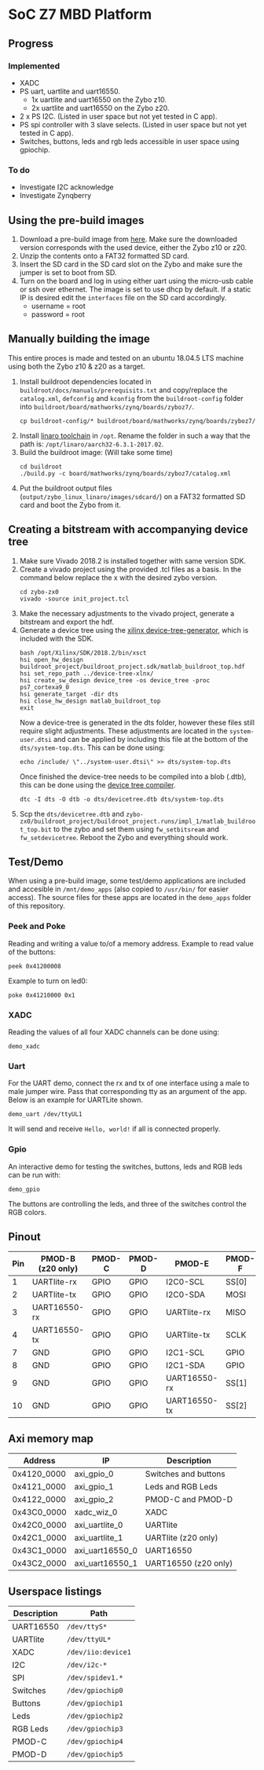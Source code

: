 # SoC Z7 MBD Platform

## Progress

### Implemented
* XADC
* PS uart, uartlite and uart16550.
  * 1x uartlite and uart16550 on the Zybo z10.
  * 2x uartlite and uart16550 on the Zybo z20.
* 2 x PS I2C. (Listed in user space but not yet tested in C app).
* PS spi controller with 3 slave selects. (Listed in user space but not yet tested in C app).
* Switches, buttons, leds and rgb leds accessible in user space using gpiochip.

### To do
* Investigate I2C acknowledge
* Investigate Zynqberry

## Using the pre-build images
1. Download a pre-build image from [here](https://github.com/Jeedella/SoC_Z7_MBD_Platform/releases). Make sure the downloaded version corresponds with the used device, either the Zybo z10 or z20.
2. Unzip the contents onto a FAT32 formatted SD card.
3. Insert the SD card in the SD card slot on the Zybo and make sure the jumper is set to boot from SD.
4. Turn on the board and log in using either uart using the micro-usb cable or ssh over ethernet. The image is set to use dhcp by default. If a static IP is desired edit the `interfaces` file on the SD card accordingly.
   - username = root
   - password = root

## Manually building the image
This entire proces is made and tested on an ubuntu 18.04.5 LTS machine using both the Zybo z10 & z20 as a target.
1. Install buildroot dependencies located in `buildroot/docs/manuals/prerequisits.txt` and copy/replace the `catalog.xml`, `defconfig` and `kconfig` from the `buildroot-config` folder into `buildroot/board/mathworks/zynq/boards/zyboz7/`.
   ````
   cp buildroot-config/* buildroot/board/mathworks/zynq/boards/zyboz7/
   ````
2. Install [linaro toolchain](https://releases.linaro.org/components/toolchain/binaries/6.3-2017.02/arm-linux-gnueabihf/) in `/opt`. Rename the folder in such a way that the path is: `/opt/linaro/aarch32-6.3.1-2017.02`.
3. Build the buildroot image: (Will take some time)
	````
	cd buildroot
	./build.py -c board/mathworks/zynq/boards/zyboz7/catalog.xml
	````
4. Put the buildroot output files (`output/zybo_linux_linaro/images/sdcard/`) on a FAT32 formatted SD card and boot the Zybo from it.

## Creating a bitstream with accompanying device tree
1. Make sure Vivado 2018.2 is installed together with same version SDK.
2. Create a vivado project using the provided .tcl files as a basis. In the command below replace the x with the desired zybo version.
   ````
   cd zybo-zx0
   vivado -source init_project.tcl
   ````
3. Make the necessary adjustments to the vivado project, generate a bitstream and export the hdf.
4. Generate a device tree using the [xilinx device-tree-generator](https://xilinx-wiki.atlassian.net/wiki/spaces/A/pages/18842279/Build+Device+Tree+Blob), which is included with the SDK.
    ````
    bash /opt/Xilinx/SDK/2018.2/bin/xsct
    hsi open_hw_design buildroot_project/buildroot_project.sdk/matlab_buildroot_top.hdf 
    hsi set_repo_path ../device-tree-xlnx/
    hsi create_sw_design device_tree -os device_tree -proc ps7_cortexa9_0
    hsi generate_target -dir dts
    hsi close_hw_design matlab_buildroot_top
    exit
    ````
    Now a device-tree is generated in the dts folder, however these files still require slight adjustments. These adjustments are located in the `system-user.dtsi` and can be applied by including this file at the bottom of the `dts/system-top.dts`. This can be done using:
    ````
    echo /include/ \"../system-user.dtsi\" >> dts/system-top.dts
    ````
    Once finished the device-tree needs to be compiled into a blob (.dtb), this can be done using the [device tree compiler](https://launchpad.net/ubuntu/+source/device-tree-compiler).
    ````
    dtc -I dts -O dtb -o dts/devicetree.dtb dts/system-top.dts
    ````
5.  Scp the `dts/devicetree.dtb` and `zybo-zx0/buildroot_project/buildroot_project.runs/impl_1/matlab_buildroot_top.bit` to the zybo and set them using `fw_setbitsream` and `fw_setdevicetree`. Reboot the Zybo and everything should work.

## Test/Demo
When using a pre-build image, some test/demo applications are included and accesible in `/mnt/demo_apps` (also copied to `/usr/bin/` for easier access).
The source files for these apps are located in the `demo_apps` folder of this repository.

### Peek and Poke
Reading and writing a value to/of a memory address.
Example to read value of the buttons:
````
peek 0x41200008
````
Example to turn on led0:
````
poke 0x41210000 0x1
````

### XADC
Reading the values of all four XADC channels can be done using:
````
demo_xadc
````

### Uart
For the UART demo, connect the rx and tx of one interface using a male to male jumper wire.
Pass that corresponding tty as an argument of the app. Below is an example for UARTLite shown.
````
demo_uart /dev/ttyUL1
````
It will send and receive `Hello, world!` if all is connected properly.

### Gpio
An interactive demo for testing the switches, buttons, leds and RGB leds can be run with:
````
demo_gpio
````
The buttons are controlling the leds, and three of the switches control the RGB colors.

## Pinout
| Pin | PMOD-B (z20 only) | PMOD-C | PMOD-D | PMOD-E       | PMOD-F |
| --- | ----------------- | ------ | ------ | ------------ | ------ |
| 1   | UARTlite-rx       | GPIO   | GPIO   | I2C0-SCL     | SS[0]  |
| 2   | UARTlite-tx       | GPIO   | GPIO   | I2C0-SDA     | MOSI   |
| 3   | UART16550-rx      | GPIO   | GPIO   | UARTlite-rx  | MISO   |
| 4   | UART16550-tx      | GPIO   | GPIO   | UARTlite-tx  | SCLK   |
| 7   | GND               | GPIO   | GPIO   | I2C1-SCL     | GPIO   |
| 8   | GND               | GPIO   | GPIO   | I2C1-SDA     | GPIO   |
| 9   | GND               | GPIO   | GPIO   | UART16550-rx | SS[1]  |
| 10  | GND               | GPIO   | GPIO   | UART16550-tx | SS[2]  |

## Axi memory map
| Address     | IP              | Description           |
| ----------- | --------------- | --------------------- |
| 0x4120_0000 | axi_gpio_0      | Switches and buttons  |
| 0x4121_0000 | axi_gpio_1      | Leds and RGB Leds     |
| 0x4122_0000 | axi_gpio_2      | PMOD-C and PMOD-D     |
| 0x43C0_0000 | xadc_wiz_0      | XADC                  |
| 0x42C0_0000 | axi_uartlite_0  | UARTlite              |
| 0x42C1_0000 | axi_uartlite_1  | UARTlite (z20 only)   |
| 0x43C1_0000 | axi_uart16550_0 | UART16550             |
| 0x43C2_0000 | axi_uart16550_1 | UART16550 (z20 only)  |

## Userspace listings
| Description | Path               |
| ----------- | ------------------ |
| UART16550   | `/dev/ttyS*`       |
| UARTlite    | `/dev/ttyUL*`      |
| XADC        | `/dev/iio:device1` |
| I2C         | `/dev/i2c-*`       |
| SPI         | `/dev/spidev1.*`   |
| Switches    | `/dev/gpiochip0`   |
| Buttons     | `/dev/gpiochip1`   |
| Leds        | `/dev/gpiochip2`   |
| RGB Leds    | `/dev/gpiochip3`   |
| PMOD-C      | `/dev/gpiochip4`   |
| PMOD-D      | `/dev/gpiochip5`   |
